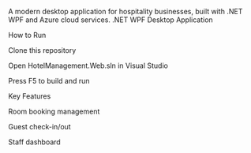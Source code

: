 A modern desktop application for hospitality businesses, built with .NET WPF and Azure cloud services.
.NET WPF Desktop Application

How to Run

Clone this repository

Open HotelManagement.Web.sln in Visual Studio

Press F5 to build and run

Key Features

Room booking management

Guest check-in/out

Staff dashboard
